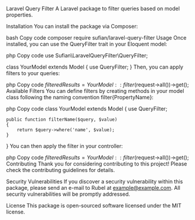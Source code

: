 Laravel Query Filter
A Laravel package to filter queries based on model properties.

Installation
You can install the package via Composer:

bash
Copy code
composer require sufian/laravel-query-filter
Usage
Once installed, you can use the QueryFilter trait in your Eloquent model:

php
Copy code
use Sufian\LaravelQueryFilter\QueryFilter;

class YourModel extends Model
{
    use QueryFilter;
}
Then, you can apply filters to your queries:

php
Copy code
$filteredResults = YourModel::filter($request->all())->get();
Available Filters
You can define filters by creating methods in your model class following the naming convention filter{PropertyName}:

php
Copy code
class YourModel extends Model
{
    use QueryFilter;
    
    public function filterName($query, $value)
    {
        return $query->where('name', $value);
    }
}
You can then apply the filter in your controller:

php
Copy code
$filteredResults = YourModel::filter($request->all())->get();
Contributing
Thank you for considering contributing to this project! Please check the contributing guidelines for details.

Security Vulnerabilities
If you discover a security vulnerability within this package, please send an e-mail to Rubel at example@example.com. All security vulnerabilities will be promptly addressed.

License
This package is open-sourced software licensed under the MIT license.
